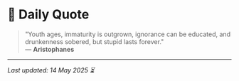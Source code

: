 # 📜 Daily Quote

> "Youth ages, immaturity is outgrown, ignorance can be educated, and drunkenness sobered, but stupid lasts forever."  
> — **Aristophanes**

---

_Last updated: 14 May 2025 ⏳_
